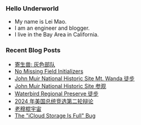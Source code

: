 ### Hello Underworld

- My name is Lei Mao.
- I am an engineer and blogger.
- I live in the Bay Area in California.


### Recent Blog Posts

<!-- BLOG-POST-LIST:START -->
- [寄生兽: 灰色部队](https://leimao.github.io/essay/%E5%AF%84%E7%94%9F%E5%85%BD-%E7%81%B0%E8%89%B2%E9%83%A8%E9%98%9F/)
- [No Missing Field Initializers](https://leimao.github.io/blog/No-Missing-Field-Initializers/)
- [John Muir National Historic Site Mt. Wanda 徒步](https://leimao.github.io/life/John-Muir-National-Historic-Site-Mt-Wanda/)
- [John Muir National Historic Site 参观](https://leimao.github.io/life/John-Muir-National-Historic-Site/)
- [Waterbird Regional Preserve 徒步](https://leimao.github.io/life/Waterbird-Regional-Preserve/)
- [2024 年美国总统竞选第二轮辩论](https://leimao.github.io/essay/2024%E5%B9%B4%E7%BE%8E%E5%9B%BD%E6%80%BB%E7%BB%9F%E7%AB%9E%E9%80%89%E7%AC%AC%E4%BA%8C%E8%BD%AE%E8%BE%A9%E8%AE%BA/)
- [老穆棍宇宙](https://leimao.github.io/essay/%E8%80%81%E7%A9%86%E6%A3%8D%E5%AE%87%E5%AE%99/)
- [The &quot;iCloud Storage Is Full&quot; Bug](https://leimao.github.io/blog/iCloud-Storage-Is-Full-Bug/)
<!-- BLOG-POST-LIST:END -->
